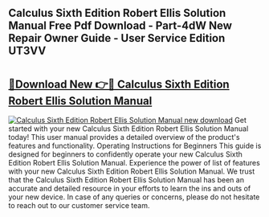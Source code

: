 ## Calculus Sixth Edition Robert Ellis Solution Manual Free Pdf Download - Part-4dW New Repair Owner Guide - User Service Edition UT3VV

# <h2><a href="http://bc68357.oget.top/?id=Calculus+Sixth+Edition+Robert+Ellis+Solution+Manual">🔗Download New 👉🔴 Calculus Sixth Edition Robert Ellis Solution Manual</a></h2>

[![Calculus Sixth Edition Robert Ellis Solution Manual new download](https://i.imgur.com/5g1atiW.png)](http://bc68357.oget.top/?id=Calculus+Sixth+Edition+Robert+Ellis+Solution+Manual)
Get started with your new Calculus Sixth Edition Robert Ellis Solution Manual today! This user manual provides a detailed overview of the product's features and functionality. Operating Instructions for Beginners This guide is designed for beginners to confidently operate your new Calculus Sixth Edition Robert Ellis Solution Manual. Experience the power of list of features with your new Calculus Sixth Edition Robert Ellis Solution Manual. We trust that the Calculus Sixth Edition Robert Ellis Solution Manual has been an accurate and detailed resource in your efforts to learn the ins and outs of your new device. In case of any queries or concerns, please do not hesitate to reach out to our customer service team.
